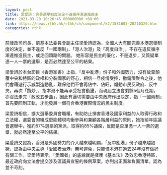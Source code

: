 ```yaml
---
layout: post
title: 梁愛詩：完善選舉制度決定不違循序漸進推民主
date: 2021-03-20 10:26:45.000000000 +08:00
link: https://news.rthk.hk/rthk/ch/component/k2/1581605-20210320.htm
categories: rthk
---
```


前律政司司長、前基本法委員會副主任梁愛詩認為，全國人大有關完善本港選舉制度的決定，並不違反「一國兩制」、「港人治港」及「高度自治」，不存在違反循序漸進推進民主，或走回頭路的問題。 她形容是民主的優化，不是退步，又質疑單憑一人一票的選舉，是否必然達至公平的結果。

梁愛詩於本台節目《香港家書》上指，「反中亂港」份子和外國勢力，沒有放棄顛覆中央和特區的政權和分裂國家的野心，相信一旦疫情受控，撤銷限聚令之後，他們會藉遊行示威製造動亂，難保他們不會再佔中、佔旺，煽動市民反政府、反中央，再次「攬炒」，指本港不能再承受社會動盪，而現屆立法會剩餘5個月任期，亦沒法走完「政改五步曲」，因此有逼切需要由中央政府作出決定，指「一國兩制」首先要回到正軌，才能發展一個符合香港實際情況的民主制度。

梁愛詩相信，擴大選舉委員會職權，有助防止損害香港及國家利益的人取得行政和立法權，選委會的組成更能體現均衡參與和兼顧各階層利益的原則，她指前年區議會選舉中，獲約57%選票的黨派，取得約85%議席，反問是否單憑一人一票的選舉，就必然達至公平的結果。

梁愛詩又認為，香港是外國勢力的介入越來越明顯，「反中亂港」份子越來越猖獗，認為由中央主導「愛國者治港」無可避免，只能怪本港在過去24年沒有做好有關工作。梁愛詩表示，「愛國者」的底線就是擁護《基本法》及效忠香港特區，最近政府向立法會提交涉及區議員宣誓的條例草案，亦列出正面和負面清單，認為並不苛刻。
